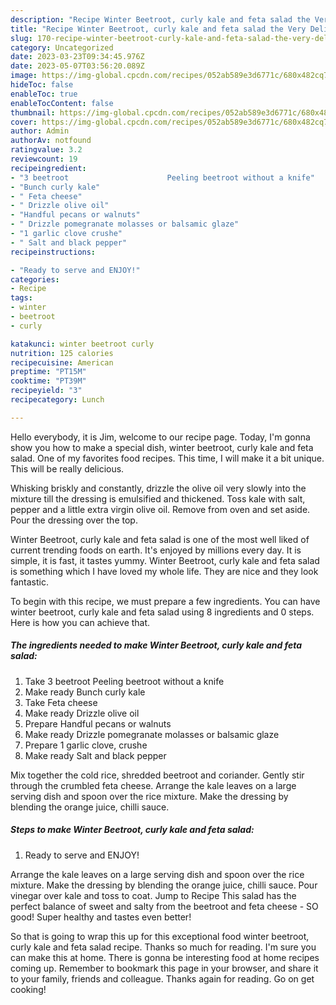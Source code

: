 ```yaml
---
description: "Recipe Winter Beetroot, curly kale and feta salad the Very Delicious}"
title: "Recipe Winter Beetroot, curly kale and feta salad the Very Delicious}"
slug: 170-recipe-winter-beetroot-curly-kale-and-feta-salad-the-very-delicious
category: Uncategorized
date: 2023-03-23T09:34:45.976Z
date: 2023-05-07T03:56:20.089Z
image: https://img-global.cpcdn.com/recipes/052ab589e3d6771c/680x482cq70/winter-beetroot-curly-kale-and-feta-salad-recipe-main-photo.jpg
hideToc: false
enableToc: true
enableTocContent: false
thumbnail: https://img-global.cpcdn.com/recipes/052ab589e3d6771c/680x482cq70/winter-beetroot-curly-kale-and-feta-salad-recipe-main-photo.jpg
cover: https://img-global.cpcdn.com/recipes/052ab589e3d6771c/680x482cq70/winter-beetroot-curly-kale-and-feta-salad-recipe-main-photo.jpg
author: Admin
authorAv: notfound
ratingvalue: 3.2
reviewcount: 19
recipeingredient:
- "3 beetroot                      Peeling beetroot without a knife"
- "Bunch curly kale"
- " Feta cheese"
- " Drizzle olive oil"
- "Handful pecans or walnuts"
- " Drizzle pomegranate molasses or balsamic glaze"
- "1 garlic clove crushe"
- " Salt and black pepper"
recipeinstructions:

- "Ready to serve and ENJOY!"
categories:
- Recipe
tags:
- winter
- beetroot
- curly

katakunci: winter beetroot curly 
nutrition: 125 calories
recipecuisine: American
preptime: "PT15M"
cooktime: "PT39M"
recipeyield: "3"
recipecategory: Lunch

---
```



Hello everybody, it is Jim, welcome to our recipe page. Today, I'm gonna show you how to make a special dish, winter beetroot, curly kale and feta salad. One of my favorites food recipes. This time, I will make it a bit unique. This will be really delicious.

Whisking briskly and constantly, drizzle the olive oil very slowly into the mixture till the dressing is emulsified and thickened. Toss kale with salt, pepper and a little extra virgin olive oil. Remove from oven and set aside. Pour the dressing over the top.

Winter Beetroot, curly kale and feta salad is one of the most well liked of current trending foods on earth. It's enjoyed by millions every day. It is simple, it is fast, it tastes yummy. Winter Beetroot, curly kale and feta salad is something which I have loved my whole life. They are nice and they look fantastic.


To begin with this recipe, we must prepare a few ingredients. You can have winter beetroot, curly kale and feta salad using 8 ingredients and 0 steps. Here is how you can achieve that.

<!--inarticleads1-->

##### The ingredients needed to make Winter Beetroot, curly kale and feta salad:

1. Take 3 beetroot                      Peeling beetroot without a knife
1. Make ready Bunch curly kale
1. Take  Feta cheese
1. Make ready  Drizzle olive oil
1. Prepare Handful pecans or walnuts
1. Make ready  Drizzle pomegranate molasses or balsamic glaze
1. Prepare 1 garlic clove, crushe
1. Make ready  Salt and black pepper


Mix together the cold rice, shredded beetroot and coriander. Gently stir through the crumbled feta cheese. Arrange the kale leaves on a large serving dish and spoon over the rice mixture. Make the dressing by blending the orange juice, chilli sauce. 

<!--inarticleads2-->

##### Steps to make Winter Beetroot, curly kale and feta salad:


1. Ready to serve and ENJOY!

Arrange the kale leaves on a large serving dish and spoon over the rice mixture. Make the dressing by blending the orange juice, chilli sauce. Pour vinegar over kale and toss to coat. Jump to Recipe This salad has the perfect balance of sweet and salty from the beetroot and feta cheese - SO good! Super healthy and tastes even better! 

So that is going to wrap this up for this exceptional food winter beetroot, curly kale and feta salad recipe. Thanks so much for reading. I'm sure you can make this at home. There is gonna be interesting food at home recipes coming up. Remember to bookmark this page in your browser, and share it to your family, friends and colleague. Thanks again for reading. Go on get cooking!

